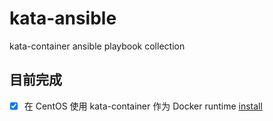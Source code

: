 # kata-ansible
kata-container ansible playbook collection

## 目前完成

- [x] 在 CentOS 使用 kata-container 作为 Docker runtime [install](centos/README.md)
